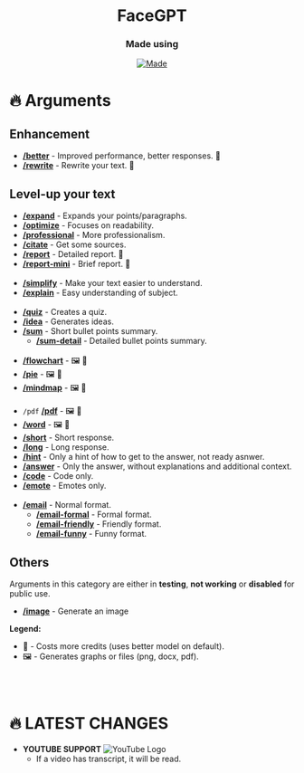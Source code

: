 <div align="center">
  <h1>FaceGPT</h1>
  <h3>Made using</h3>
  
  [![Made](https://skillicons.dev/icons?i=js,py,nodejs,cpp,discordjs,discord)](https://skillicons.dev)
  
</div>


# 🔥 Arguments
## Enhancement
- **[/better](http://a)** - Improved performance, better responses. 💸
- **[/rewrite](http://a)** - Rewrite your text. 💸


## Level-up your text
- **[/expand](http://a)** - Expands your points/paragraphs.
- **[/optimize](http://a)** - Focuses on readability.
- **[/professional](http://a)** - More professionalism.
- **[/citate](http://a)** - Get some sources.
- **[/report](http://a)** - Detailed report. 💸
- **[/report-mini](http://a)** - Brief report. 💸
<br></br>
- **[/simplify](http://a)** - Make your text easier to understand.
- **[/explain](http://a)** - Easy understanding of subject.
<br></br>
- **[/quiz](http://a)** - Creates a quiz.
- **[/idea](http://a)** - Generates ideas.
- **[/sum](http://a)** - Short bullet points summary.
  - **[/sum-detail](http://a)** - Detailed bullet points summary.
<br></br>
- **[/flowchart](http://a)** - 🖼️ 💸
- **[/pie](http://a)** - 🖼️ 💸
- **[/mindmap](http://a)** - 🖼️ 💸
<br></br>
- `/pdf` **[/pdf](http://a)** - 🖼️ 💸
- **[/word](http://a)** - 🖼️ 💸
- **[/short](http://a)** - Short response.
- **[/long](http://a)** - Long response.
- **[/hint](http://a)** - Only a hint of how to get to the answer, not ready asnwer.
- **[/answer](http://a)** - Only the answer, without explanations and additional context.
- **[/code](http://a)** - Code only.
- **[/emote](http://a)** - Emotes only.
<br></br>
- **[/email](http://a)** - Normal format.
  - **[/email-formal](http://a)** - Formal format.
  - **[/email-friendly](http://a)** - Friendly format.
  - **[/email-funny](http://a)** - Funny format.

## Others
Arguments in this category are either in **testing**, **not working** or **disabled** for public use.
- **[/image](http://a)** - Generate an image

**Legend:**
- 💸 - Costs more credits (uses better model on default).
- 🖼️ - Generates graphs or files (png, docx, pdf).

<br></br>

# 🔥 LATEST CHANGES

- **YOUTUBE SUPPORT** ![YouTube Logo](https://user-images.githubusercontent.com/47686437/168548113-b3cd4206-3281-445b-b7c6-bc0a3251293d.png)
  - If a video has transcript, it will be read. 
